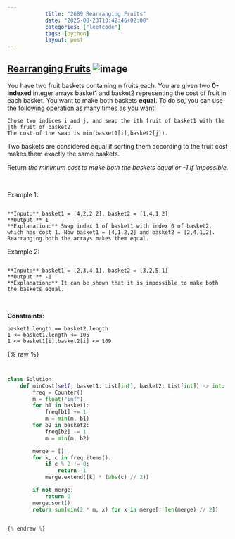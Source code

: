 ```yaml
---
            title: "2689 Rearranging Fruits"
            date: "2025-08-23T13:42:46+02:00"
            categories: ["leetcode"]
            tags: [python]
            layout: post
---
```

            
## [Rearranging Fruits](https://leetcode.com/problems/rearranging-fruits) ![image](https://img.shields.io/badge/Difficulty-Hard-red)

You have two fruit baskets containing n fruits each. You are given two **0-indexed** integer arrays basket1 and basket2 representing the cost of fruit in each basket. You want to make both baskets **equal**. To do so, you can use the following operation as many times as you want:

	Chose two indices i and j, and swap the ith fruit of basket1 with the jth fruit of basket2.
	The cost of the swap is min(basket1[i],basket2[j]).

Two baskets are considered equal if sorting them according to the fruit cost makes them exactly the same baskets.

Return *the minimum cost to make both the baskets equal or *-1* if impossible.*

 

Example 1:

```

**Input:** basket1 = [4,2,2,2], basket2 = [1,4,1,2]
**Output:** 1
**Explanation:** Swap index 1 of basket1 with index 0 of basket2, which has cost 1. Now basket1 = [4,1,2,2] and basket2 = [2,4,1,2]. Rearranging both the arrays makes them equal.

```

Example 2:

```

**Input:** basket1 = [2,3,4,1], basket2 = [3,2,5,1]
**Output:** -1
**Explanation:** It can be shown that it is impossible to make both the baskets equal.

```

 

**Constraints:**

	basket1.length == basket2.length
	1 <= basket1.length <= 105
	1 <= basket1[i],basket2[i] <= 109

{% raw %}


```python


class Solution:
    def minCost(self, basket1: List[int], basket2: List[int]) -> int:
        freq = Counter()
        m = float("inf")
        for b1 in basket1:
            freq[b1] += 1
            m = min(m, b1)
        for b2 in basket2:
            freq[b2] -= 1
            m = min(m, b2)

        merge = []
        for k, c in freq.items():
            if c % 2 != 0:
                return -1
            merge.extend([k] * (abs(c) // 2))

        if not merge:
            return 0
        merge.sort()
        return sum(min(2 * m, x) for x in merge[: len(merge) // 2])


{% endraw %}
```
